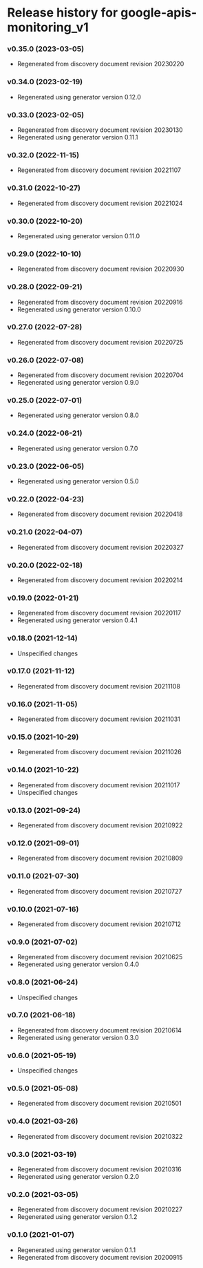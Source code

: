 # Release history for google-apis-monitoring_v1

### v0.35.0 (2023-03-05)

* Regenerated from discovery document revision 20230220

### v0.34.0 (2023-02-19)

* Regenerated using generator version 0.12.0

### v0.33.0 (2023-02-05)

* Regenerated from discovery document revision 20230130
* Regenerated using generator version 0.11.1

### v0.32.0 (2022-11-15)

* Regenerated from discovery document revision 20221107

### v0.31.0 (2022-10-27)

* Regenerated from discovery document revision 20221024

### v0.30.0 (2022-10-20)

* Regenerated using generator version 0.11.0

### v0.29.0 (2022-10-10)

* Regenerated from discovery document revision 20220930

### v0.28.0 (2022-09-21)

* Regenerated from discovery document revision 20220916
* Regenerated using generator version 0.10.0

### v0.27.0 (2022-07-28)

* Regenerated from discovery document revision 20220725

### v0.26.0 (2022-07-08)

* Regenerated from discovery document revision 20220704
* Regenerated using generator version 0.9.0

### v0.25.0 (2022-07-01)

* Regenerated using generator version 0.8.0

### v0.24.0 (2022-06-21)

* Regenerated using generator version 0.7.0

### v0.23.0 (2022-06-05)

* Regenerated using generator version 0.5.0

### v0.22.0 (2022-04-23)

* Regenerated from discovery document revision 20220418

### v0.21.0 (2022-04-07)

* Regenerated from discovery document revision 20220327

### v0.20.0 (2022-02-18)

* Regenerated from discovery document revision 20220214

### v0.19.0 (2022-01-21)

* Regenerated from discovery document revision 20220117
* Regenerated using generator version 0.4.1

### v0.18.0 (2021-12-14)

* Unspecified changes

### v0.17.0 (2021-11-12)

* Regenerated from discovery document revision 20211108

### v0.16.0 (2021-11-05)

* Regenerated from discovery document revision 20211031

### v0.15.0 (2021-10-29)

* Regenerated from discovery document revision 20211026

### v0.14.0 (2021-10-22)

* Regenerated from discovery document revision 20211017
* Unspecified changes

### v0.13.0 (2021-09-24)

* Regenerated from discovery document revision 20210922

### v0.12.0 (2021-09-01)

* Regenerated from discovery document revision 20210809

### v0.11.0 (2021-07-30)

* Regenerated from discovery document revision 20210727

### v0.10.0 (2021-07-16)

* Regenerated from discovery document revision 20210712

### v0.9.0 (2021-07-02)

* Regenerated from discovery document revision 20210625
* Regenerated using generator version 0.4.0

### v0.8.0 (2021-06-24)

* Unspecified changes

### v0.7.0 (2021-06-18)

* Regenerated from discovery document revision 20210614
* Regenerated using generator version 0.3.0

### v0.6.0 (2021-05-19)

* Unspecified changes

### v0.5.0 (2021-05-08)

* Regenerated from discovery document revision 20210501

### v0.4.0 (2021-03-26)

* Regenerated from discovery document revision 20210322

### v0.3.0 (2021-03-19)

* Regenerated from discovery document revision 20210316
* Regenerated using generator version 0.2.0

### v0.2.0 (2021-03-05)

* Regenerated from discovery document revision 20210227
* Regenerated using generator version 0.1.2

### v0.1.0 (2021-01-07)

* Regenerated using generator version 0.1.1
* Regenerated from discovery document revision 20200915

